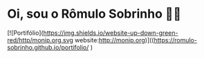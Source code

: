# Oi, sou o Rômulo Sobrinho 🧑‍🚒

[![Portifólio](https://img.shields.io/website-up-down-green-red/http/monip.org.svg website:http://monip.org)]((https://romulo-sobrinho.github.io/portifolio/
)
